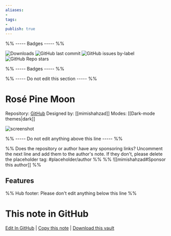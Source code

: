 ```yaml
---
aliases:
- 
tags: 
- 
publish: true
---
```


%% ----- Badges ----- %%

![Downloads](https://img.shields.io/badge/downloads-9373-573E7A?style=for-the-badge&logo=)
![GitHub last commit](https://img.shields.io/github/last-commit/mimishahzad/rose-pine-moon-obsidian?color=573E7A&label=last%20update&logo=github&style=for-the-badge)
![GitHub issues by-label](https://img.shields.io/github/issues/mimishahzad/rose-pine-moon-obsidian/help%20wanted?color=573E7A&logo=github&style=for-the-badge) 
![GitHub Repo stars](https://img.shields.io/github/stars/mimishahzad/rose-pine-moon-obsidian?color=573E7A&logo=github&style=for-the-badge)

%% ----- Badges ----- %%

%% ----- Do not edit this section ----- %%

# Rosé Pine Moon

Repository: [GitHub](https://github.com/mimishahzad/rose-pine-moon-obsidian)
Designed by: [[mimishahzad]]
Modes: [[Dark-mode themes|dark]]



![screenshot](https://github.com/mimishahzad/rose-pine-moon-obsidian/raw/HEAD/assets/template.png)

%% ----- Do not edit anything above this line ----- %% 

%% Does the repository or author have any sponsoring links? Uncomment the next line and add them to the author's note. If they don't, please delete the placeholder tag: #placeholder/author %%
%% ![[mimishahzad#Sponsor this author]] %%


## Features



%% Hub footer: Please don't edit anything below this line %%

# This note in GitHub

<span class="git-footer">[Edit In GitHub](https://github.dev/obsidian-community/obsidian-hub/blob/main/02%20-%20Community%20Expansions/02.05%20All%20Community%20Expansions/Themes/Ros%C3%A9%20Pine%20Moon.md "git-hub-edit-note") | [Copy this note](https://raw.githubusercontent.com/obsidian-community/obsidian-hub/main/02%20-%20Community%20Expansions/02.05%20All%20Community%20Expansions/Themes/Ros%C3%A9%20Pine%20Moon.md "git-hub-copy-note") | [Download this vault](https://github.com/obsidian-community/obsidian-hub/archive/refs/heads/main.zip "git-hub-download-vault") </span>
